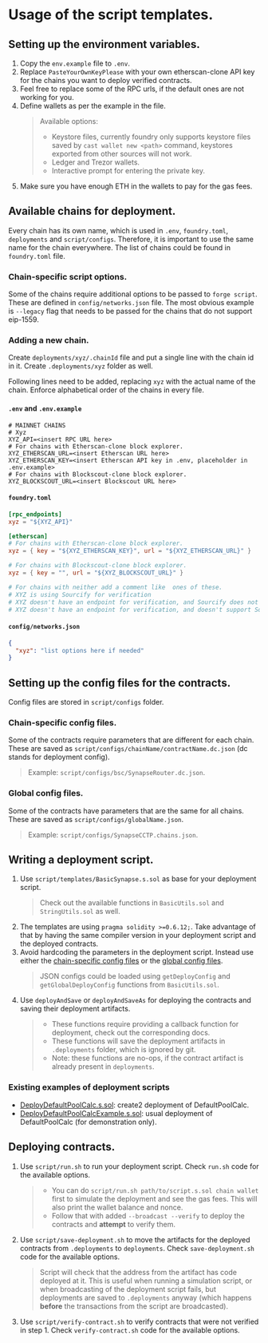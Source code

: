 # Usage of the script templates.

## Setting up the environment variables.

1. Copy the `env.example` file to `.env`.
2. Replace `PasteYourOwnKeyPlease` with your own etherscan-clone API key for the chains you want to deploy verified contracts.
3. Feel free to replace some of the RPC urls, if the default ones are not working for you.
4. Define wallets as per the example in the file.
   > Available options:
   >
   > - Keystore files, currently foundry only supports keystore files saved by `cast wallet new <path>` command, keystores exported from other sources will not work.
   > - Ledger and Trezor wallets.
   > - Interactive prompt for entering the private key.
5. Make sure you have enough ETH in the wallets to pay for the gas fees.

## Available chains for deployment.

Every chain has its own name, which is used in `.env`, `foundry.toml`, `deployments` and `script/configs`. Therefore, it is important to use the same name for the chain everywhere. The list of chains could be found in `foundry.toml` file.

### Chain-specific script options.

Some of the chains require additional options to be passed to `forge script`. These are defined in `config/networks.json` file. The most obvious example is `--legacy` flag that needs to be passed for the chains that do not support eip-1559.

### Adding a new chain.

Create `deployments/xyz/.chainId` file and put a single line with the chain id in it. Create `.deployments/xyz` folder as well.

Following lines need to be added, replacing `xyz` with the actual name of the chain. Enforce alphabetical order of the chains in every file.

#### `.env` and `.env.example`

```env
# MAINNET CHAINS
# Xyz
XYZ_API=<insert RPC URL here>
# For chains with Etherscan-clone block explorer.
XYZ_ETHERSCAN_URL=<insert Etherscan URL here>
XYZ_ETHERSCAN_KEY=<insert Etherscan API key in .env, placeholder in .env.example>
# For chains with Blockscout-clone block explorer.
XYZ_BLOCKSCOUT_URL=<insert Blockscout URL here>
```

#### `foundry.toml`

```toml
[rpc_endpoints]
xyz = "${XYZ_API}"

[etherscan]
# For chains with Etherscan-clone block explorer.
xyz = { key = "${XYZ_ETHERSCAN_KEY}", url = "${XYZ_ETHERSCAN_URL}" }

# For chains with Blockscout-clone block explorer.
xyz = { key = "", url = "${XYZ_BLOCKSCOUT_URL}" }

# For chains with neither add a comment like  ones of these.
# XYZ is using Sourcify for verification
# XYZ doesn't have an endpoint for verification, and Sourcify does not support Harmony
# XYZ doesn't have an endpoint for verification, and doesn't support Sourcify yet
```

#### `config/networks.json`

```json
{
  "xyz": "list options here if needed"
}
```

## Setting up the config files for the contracts.

Config files are stored in `script/configs` folder.

### Chain-specific config files.

Some of the contracts require parameters that are different for each chain. These are saved as `script/configs/chainName/contractName.dc.json` (dc stands for deployment config).

> Example: `script/configs/bsc/SynapseRouter.dc.json`.

### Global config files.

Some of the contracts have parameters that are the same for all chains. These are saved as `script/configs/globalName.json`.

> Example: `script/configs/SynapseCCTP.chains.json`.

## Writing a deployment script.

1. Use `script/templates/BasicSynapse.s.sol` as base for your deployment script.
   > Check out the available functions in `BasicUtils.sol` and `StringUtils.sol` as well.
2. The templates are using `pragma solidity >=0.6.12;`. Take advantage of that by having the same compiler version in your deployment script and the deployed contracts.
3. Avoid hardcoding the parameters in the deployment script. Instead use either the [chain-specific config files](#chain-specific-config-files) or the [global config files](#global-config-files).
   > JSON configs could be loaded using `getDeployConfig` and `getGlobalDeployConfig` functions from `BasicUtils.sol`.
4. Use `deployAndSave` or `deployAndSaveAs` for deploying the contracts and saving their deployment artifacts.
   > - These functions require providing a callback function for deployment, check out the corresponding docs.
   > - These functions will save the deployment artifacts in `.deployments` folder, which is ignored by git.
   > - Note: these functions are no-ops, if the contract artifact is already present in `deployments`.

### Existing examples of deployment scripts

- <a href="./router/quoter/DeployDefaultPoolCalc.s.sol">DeployDefaultPoolCalc.s.sol</a>: create2 deployment of DefaultPoolCalc.
- <a href="./router/quoter/DeployDefaultPoolCalcExample.s.sol">DeployDefaultPoolCalcExample.s.sol</a>: usual deployment of DefaultPoolCalc (for demonstration only)</a>.

## Deploying contracts.

1. Use `script/run.sh` to run your deployment script. Check `run.sh` code for the available options.
   > - You can do `script/run.sh path/to/script.s.sol chain wallet` first to simulate the deployment and see the gas fees. This will also print the wallet balance and nonce.
   > - Follow that with added `--broadcast --verify` to deploy the contracts and **attempt** to verify them.
2. Use `script/save-deployment.sh` to move the artifacts for the deployed contracts from `.deployments` to `deployments`. Check `save-deployment.sh` code for the available options.
   > Script will check that the address from the artifact has code deployed at it.
   > This is useful when running a simulation script, or when broadcasting of the deployment script fails, but deployments are saved to `.deployments` anyway (which happens **before** the transactions from the script are broadcasted).
3. Use `script/verify-contract.sh` to verify contracts that were not verified in step 1. Check `verify-contract.sh` code for the available options.
